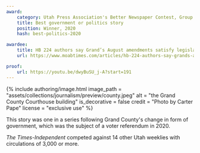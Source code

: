 ```yaml
---
award:
    category: Utah Press Association's Better Newspaper Contest, Group 2
    title: Best government or politics story
    position: Winner, 2020
    hash: best-politics-2020

awardee:
    title: HB 224 authors say Grand’s August amendments satisfy legislative intent
    url: https://www.moabtimes.com/articles/hb-224-authors-say-grands-august-amendments-satisfy-legislative-intent-regarding-form-of-government/

proof:
    url: https://youtu.be/dwyBuSU_j-A?start=191
---
```


{% include authoring/image.html
    image_path = "assets/collections/journalism/preview/county.jpeg"
    alt = "the Grand County Courthouse building"
    is_decorative = false
    credit = "Photo by Carter Pape"
    license = "exclusive use"
%}

This story was one in a series following Grand County's change in form of government, which was the subject of a voter referendum in 2020.

_The Times-Independent_ competed against 14 other Utah weeklies with circulations of 3,000 or more.
